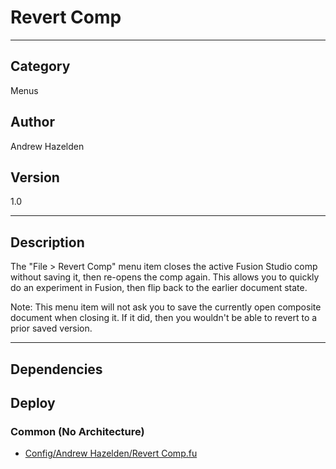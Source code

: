 # Revert Comp
___

## Category
Menus

## Author
Andrew Hazelden

## Version
1.0

___

## Description
<p>The "File &gt; Revert Comp" menu item closes the active Fusion Studio comp without saving it, then re-opens the comp again. This allows you to quickly do an experiment in Fusion, then flip back to the earlier document state.</p>
	
<p>Note: This menu item will not ask you to save the currently open composite document when closing it. If it did, then you wouldn't be able to revert to a prior saved version.</p>


___

## Dependencies

## Deploy

### Common (No Architecture)

<ul>
<li><a href="https://gitlab.com/WeSuckLess/Reactor/-/blob/master/Atoms/com.AndrewHazelden.RevertComp/Config/Andrew Hazelden/Revert Comp.fu?ref_type=heads">Config/Andrew Hazelden/Revert Comp.fu</a></li>
</ul>
